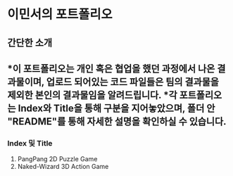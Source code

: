 # 이민서의 포트폴리오
## 간단한 소개
*이 포트폴리오는 개인 혹은 협업을 했던 과정에서 나온 결과물이며, 업로드 되어있는 코드 파일들은 팀의 결과물을 제외한 본인의 결과물임을 알려드립니다.
*각 포트폴리오는 Index와 Title을 통해 구분을 지어놓았으며, 폴더 안 "README"를 통해 자세한 설명을 확인하실 수 있습니다.
---
### Index 및 Title
1. PangPang 2D Puzzle Game
2. Naked-Wizard 3D Action Game

